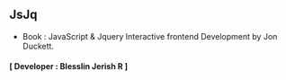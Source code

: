 ## JsJq
- Book : JavaScript &amp; Jquery Interactive frontend Development by Jon Duckett.
#### [ Developer : Blesslin Jerish R ]
